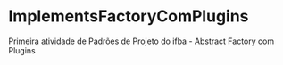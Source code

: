 # ImplementsFactoryComPlugins
Primeira atividade de Padrões de Projeto do ifba - Abstract Factory com Plugins
